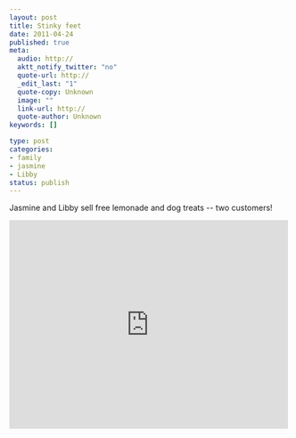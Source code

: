 ```yaml
--- 
layout: post
title: Stinky feet
date: 2011-04-24
published: true
meta: 
  audio: http://
  aktt_notify_twitter: "no"
  quote-url: http://
  _edit_last: "1"
  quote-copy: Unknown
  image: ""
  link-url: http://
  quote-author: Unknown
keywords: []

type: post
categories: 
- family
- jasmine
- Libby
status: publish
---
```

Jasmine and Libby sell free lemonade and dog treats -- two customers!

<iframe src="http://player.vimeo.com/video/22815334?title=0&amp;byline=0&amp;color=0" frameborder="0" height="375" width="500"></iframe>
